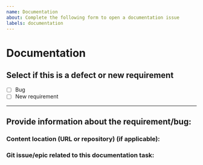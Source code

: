 ```yaml
---
name: Documentation
about: Complete the following form to open a documentation issue
labels: documentation
---
```


# Documentation
<!-- Please, complete the following form to open a documentation issue. If some fields do not apply to your situation, feel free to skip them.-->

## Select if this is a defect or new requirement

- [ ] Bug
- [ ] New requirement

--------------------------------------------------
## Provide information about the requirement/bug:
<!-- Description of the documentation issue -->


### Content location (URL or repository) (if applicable): 
<!-- Provide the URL of the page referenced -->


### Git issue/epic related to this documentation task: 
 <!-- Attach the issue to an epic if one applies or link it to the corresponding dev issue, if applicable -->